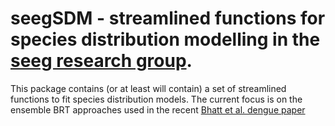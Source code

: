 seegSDM - streamlined functions for species distribution modelling in the [seeg research group][1].
===

This package contains (or at least will contain) a set of streamlined functions to fit species distribution models. The current focus is on the ensemble BRT approaches used in the recent [Bhatt et al. dengue paper][2]

[1]: http://simonhay.zoo.ox.ac.uk/staff.php
[2]: http://dx.doi.org/10.1038/nature12060


